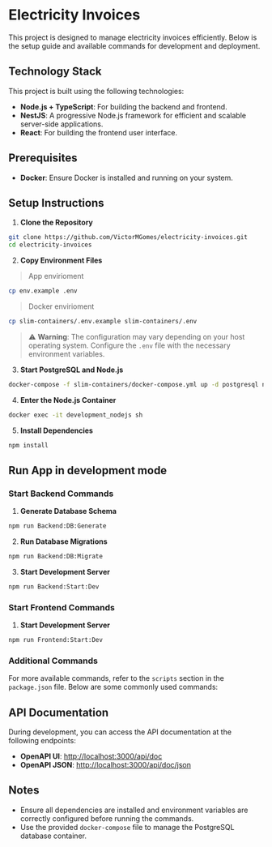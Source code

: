 # Electricity Invoices

This project is designed to manage electricity invoices efficiently. Below is the setup guide and available commands for development and deployment.

## Technology Stack

This project is built using the following technologies:

- **Node.js + TypeScript**: For building the backend and frontend.
- **NestJS**: A progressive Node.js framework for efficient and scalable server-side applications.
- **React**: For building the frontend user interface.

## Prerequisites

- **Docker**: Ensure Docker is installed and running on your system.

## Setup Instructions

1. **Clone the Repository**  
  ```bash
  git clone https://github.com/VictorMGomes/electricity-invoices.git
  cd electricity-invoices
  ```

2. **Copy Environment Files**  
  > App envirioment
  ```bash
  cp env.example .env
  ```

  > Docker envirioment
  ```bash
  cp slim-containers/.env.example slim-containers/.env
  ```

  > ⚠️ **Warning**: The configuration may vary depending on your host operating system. Configure the `.env` file with the necessary environment variables. 

3. **Start PostgreSQL and Node.js**  
  ```bash
  docker-compose -f slim-containers/docker-compose.yml up -d postgresql nodejs
  ```

4. **Enter the Node.js Container**  
  ```bash
  docker exec -it development_nodejs sh
  ```

5. **Install Dependencies**  
  ```bash
  npm install
  ```

## Run App in development mode

### Start Backend Commands

1. **Generate Database Schema**  
  ```bash
  npm run Backend:DB:Generate
  ```
2. **Run Database Migrations**  
  ```bash
  npm run Backend:DB:Migrate
  ```
3. **Start Development Server**  
  ```bash
  npm run Backend:Start:Dev
  ```
### Start Frontend Commands

1. **Start Development Server**  
  ```bash
  npm run Frontend:Start:Dev
  ```

  ### Additional Commands

  For more available commands, refer to the `scripts` section in the `package.json` file. Below are some commonly used commands:

  ## API Documentation

  During development, you can access the API documentation at the following endpoints:

  - **OpenAPI UI**: [http://localhost:3000/api/doc](http://localhost:3000/api/doc)  
  - **OpenAPI JSON**: [http://localhost:3000/api/doc/json](http://localhost:3000/api/doc/json)

## Notes

- Ensure all dependencies are installed and environment variables are correctly configured before running the commands.
- Use the provided `docker-compose` file to manage the PostgreSQL database container.
